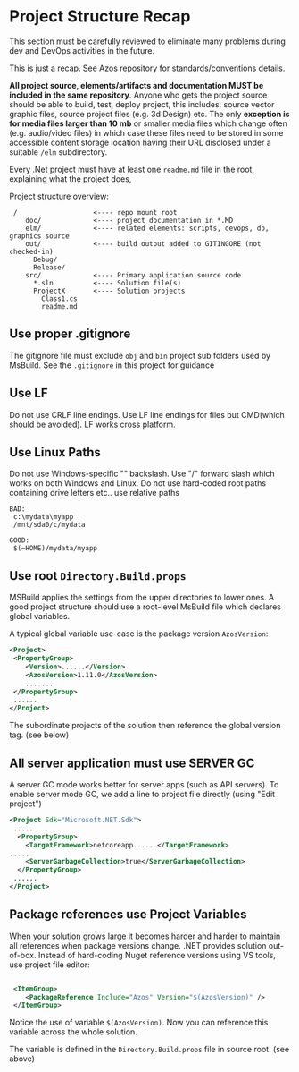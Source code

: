 # Project Structure Recap 

This section must be carefully reviewed to eliminate many problems during dev and DevOps activities
in the future.

This is just a recap. See Azos repository for standards/conventions details.

**All project source, elements/artifacts and documentation MUST be included in the same repository**.
Anyone who gets the project source should be able to build, test, deploy project, this includes: source
vector graphic files, source project files (e.g. 3d Design) etc. The only **exception is for 
media files larger than 10 mb** or smaller media files which change often (e.g. audio/video files) in 
which case these files need to be stored in some accessible content storage location having their URL disclosed 
under a suitable `/elm` subdirectory.

Every .Net project must have at least one `readme.md` file in the root, explaining what the project does,

Project structure overview:
```
 /                   <---- repo mount root
    doc/             <---- project documentation in *.MD
    elm/             <---- related elements: scripts, devops, db, graphics source
    out/             <---- build output added to GITINGORE (not checked-in)
      Debug/
      Release/
    src/             <---- Primary application source code
      *.sln          <---- Solution file(s)
      ProjectX       <---- Solution projects
        Class1.cs
        readme.md
```



## Use proper .gitignore
The gitignore file must exclude `obj` and `bin` project sub folders used by MsBuild.
See the `.gitignore` in this project for guidance

## Use LF
Do not use CRLF line endings. Use LF line endings for files but CMD(which should be avoided).
LF works cross platform.

## Use Linux Paths
Do not use Windows-specific "\" backslash. Use "/" forward slash which works on both Windows and Linux.
Do not use hard-coded root paths containing drive letters etc.. use relative paths
```
BAD:
 c:\mydata\myapp
 /mnt/sda0/c/mydata

GOOD:
 $(~HOME)/mydata/myapp
```

## Use root `Directory.Build.props`
MSBuild applies the settings from the upper directories to lower ones.
A good project structure should use a root-level MsBuild file which declares global variables.

A typical global variable use-case is the package version `AzosVersion`:

```xml
<Project>
 <PropertyGroup>
    <Version>......</Version>
    <AzosVersion>1.11.0</AzosVersion>
    .......
 </PropertyGroup>
 ......
</Project>
```

The subordinate projects of the solution then reference the global version tag. (see below)

## All server application must use SERVER GC
A server GC mode works better for server apps (such as API servers).
To enable server mode GC, we add a line to project file directly (using "Edit project")

```xml
<Project Sdk="Microsoft.NET.Sdk">
 .....
  <PropertyGroup>
    <TargetFramework>netcoreapp......</TargetFramework>
.....
    <ServerGarbageCollection>true</ServerGarbageCollection>
  </PropertyGroup>
 ......
</Project>
```


## Package references use Project Variables 
When your solution grows large it becomes harder and harder to maintain all references
when package versions change. .NET provides solution out-of-box. Instead of hard-coding
Nuget reference versions using VS tools, use project file editor:

```xml

 <ItemGroup>
    <PackageReference Include="Azos" Version="$(AzosVersion)" />
 </ItemGroup>
```

Notice the use of variable `$(AzosVersion)`. Now you can reference this variable across 
the whole solution.

The variable is defined in the `Directory.Build.props` file in source root. (see above)


